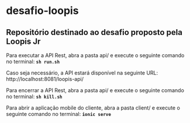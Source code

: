 # desafio-loopis
## Repositório destinado ao desafio proposto pela Loopis Jr 

Para executar a API Rest, abra a pasta api/ e execute o seguinte comando no terminal:
**`sh run.sh`**

Caso seja necessário, a API estará disponível na seguinte URL: 
http://localhost:8081/loopis-api/

Para encerrar a API Rest, abra a pasta api/ e execute o seguinte comando no terminal:
**`sh kill.sh`**

Para abrir a aplicação mobile do cliente, abra a pasta client/ e execute o seguinte comando no terminal:
**`ionic serve`**
